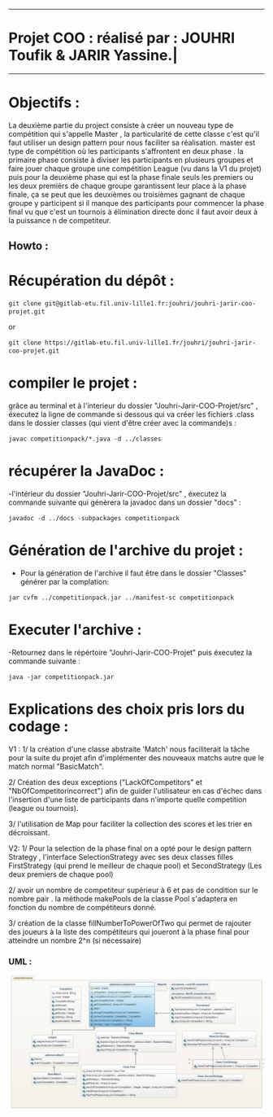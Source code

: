 ------------------------------------------------------------
# Projet COO : réalisé par : JOUHRI Toufik & JARIR Yassine.|
------------------------------------------------------------

# Objectifs :

La deuxième partie du project consiste à créer un nouveau type de compétition qui s'appelle Master , la particularité de cette classe c'est qu'il faut utiliser un design pattern pour nous faciliter sa réalisation. 
master est type de compétition où les participants s'affrontent en deux phase . la primaire phase consiste à diviser les participants en plusieurs groupes  et faire jouer chaque groupe une compétition League (vu dans la V1 du projet)
puis pour la deuxième phase qui est la phase finale seuls les premiers ou les deux premièrs de chaque groupe garantissent leur place à la phase finale, ça se peut que les deuxièmes ou troisièmes gagnant de chaque groupe y participent 
si il manque des participants pour commencer la phase final vu que c'est un tournois à élimination directe donc il faut avoir deux à la puissance n de competiteur.


## Howto :
# Récupération du dépôt :
```
git clone git@gitlab-etu.fil.univ-lille1.fr:jouhri/jouhri-jarir-coo-projet.git
```
or 
```
git clone https://gitlab-etu.fil.univ-lille1.fr/jouhri/jouhri-jarir-coo-projet.git
```

# compiler le projet :

grâce au terminal et à l'interieur du dossier "Jouhri-Jarir-COO-Projet/src" , éxecutez la ligne de commande si dessous qui va créer les fichiers .class dans le dossier classes  (qui vient d'être créer avec la commande)s :
```
javac competitionpack/*.java -d ../classes
```

# récupérer la JavaDoc :

-l'intérieur du dossier "Jouhri-Jarir-COO-Projet/src" , éxecutez la commande suivante qui génèrera la javadoc dans un dossier "docs"  :

```
javadoc -d ../docs -subpackages competitionpack

```
# Génération de l'archive du projet :

- Pour la génération de l'archive il faut être dans le dossier "Classes" générer par la complation:

```
jar cvfm ../competitionpack.jar ../manifest-sc competitionpack
```

# Executer l'archive :

-Retournez dans le répértoire "Jouhri-Jarir-COO-Projet" puis éxecutez la commande suivante :

```
java -jar competitionpack.jar
```

# Explications des choix pris lors du codage :
V1 :
1/ la création d'une classe abstraite 'Match' nous faciliterait la tâche pour la suite du projet afin d'implémenter des nouveaux matchs autre que le match normal "BasicMatch".

2/ Création des deux exceptions ("LackOfCompetitors" et "NbOfCompetitorincorrect") afin de guider l'utilisateur en cas d'échec dans l'insertion d'une liste de participants dans n'importe quelle competition (league ou tournois).

3/ l'utilisation de Map pour faciliter la collection des scores et les trier en décroissant.

V2:
1/ Pour la selection de la phase final on a opté pour le design pattern Strategy , l'interface SelectionStrategy avec ses deux classes filles FirstStrategy (qui prend le meilleur de chaque pool) et SecondStrategy (Les deux premiers de chaque pool)

2/ avoir un nombre de competiteur supérieur à 6 et pas de condition sur le nombre pair . la méthode makePools de la classe Pool s'adaptera en fonction du nombre de compétiteurs donné.

3/ création de la classe fillNumberToPowerOfTwo qui permet de rajouter des joueurs à la liste des compétiteurs qui joueront à la phase final pour atteindre un nombre 2^n (si nécessaire)
### UML :

![socketUDP](UMLclasse.JPG)


